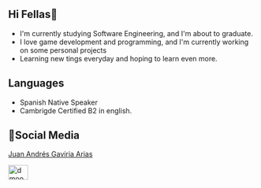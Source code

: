 ## Hi Fellas👋
- I'm currently studying Software Engineering, and I'm about to graduate.
- I love game development and programming, and I'm currently working on some personal projects
- Learning new tings everyday and hoping to learn even more.
  
## Languages
- Spanish Native Speaker
- Cambrigde Certified B2 in english.

## 🤝Social Media
<div class="badge-base LI-profile-badge" data-locale="es_ES" data-size="medium" data-theme="dark" data-type="VERTICAL" data-vanity="juan-andrés-gaviria-arias-824736320" data-version="v1"><a class="badge-base__link LI-simple-link" href="https://co.linkedin.com/in/juan-andr%C3%A9s-gaviria-arias-824736320?trk=profile-badge">Juan Andrés Gaviria Arias</a></div>

<a href="https://www.instagram.com/juangaviria_23/" target="blank"><img align="center" src="https://raw.githubusercontent.com/rahuldkjain/github-profile-readme-generator/master/src/images/icons/Social/instagram.svg" alt="dmoon19.png" height="30" width="40" /></a>
<script src="https://platform.linkedin.com/badges/js/profile.js" async defer type="text/javascript"></script>

<!--
Profile picture taken from: <a href="https://www.vecteezy.com/free-vector/"> Vectors by Vecteezy</a>
**jagari5546/jagari5546** is a ✨ _special_ ✨ repository because its `README.md` (this file) appears on your GitHub profile.

Here are some ideas to get you started:

- 🔭 I’m currently working on ...
- 🌱 I’m currently learning ...
- 👯 I’m looking to collaborate on ...
- 🤔 I’m looking for help with ...
- 💬 Ask me about ...
- 📫 How to reach me: ...
- 😄 Pronouns: ...
- ⚡ Fun fact: ...
-->
